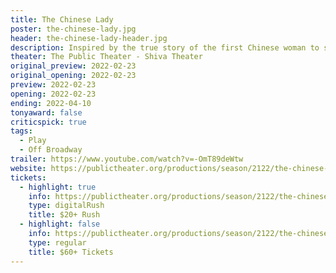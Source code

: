 ```yaml
---
title: The Chinese Lady
poster: the-chinese-lady.jpg
header: the-chinese-lady-header.jpg
description: Inspired by the true story of the first Chinese woman to step foot in America, Lloyd Suh’s critically-acclaimed play, THE CHINESE LADY, is a tale of dark poetic whimsy and a unique portrait of the United States as seen through the eyes of a young Chinese girl.
theater: The Public Theater - Shiva Theater
original_preview: 2022-02-23
original_opening: 2022-02-23
preview: 2022-02-23
opening: 2022-02-23
ending: 2022-04-10
tonyaward: false
criticspick: true
tags: 
  - Play
  - Off Broadway
trailer: https://www.youtube.com/watch?v=-OmT89deWtw
website: https://publictheater.org/productions/season/2122/the-chinese-lady/
tickets:
  - highlight: true
    info: https://publictheater.org/productions/season/2122/the-chinese-lady/
    type: digitalRush
    title: $20+ Rush
  - highlight: false
    info: https://publictheater.org/productions/season/2122/the-chinese-lady/
    type: regular
    title: $60+ Tickets
---
```

